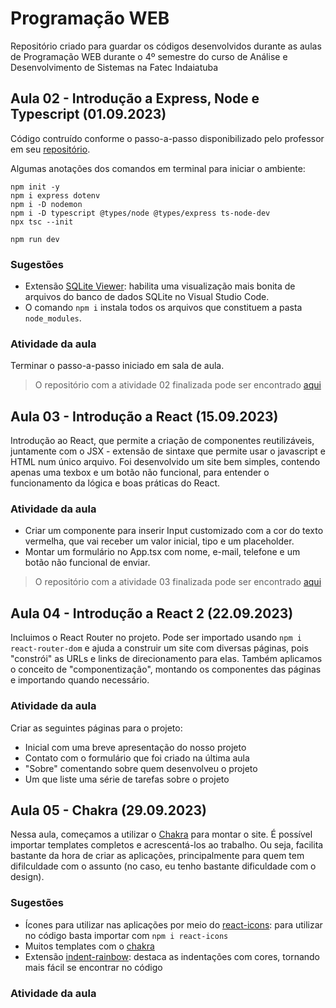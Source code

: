# Programação WEB
Repositório criado para guardar os códigos desenvolvidos durante as aulas de Programação WEB durante o 4º semestre do curso de Análise e Desenvolvimento de Sistemas na Fatec Indaiatuba

## Aula 02 - Introdução a Express, Node e Typescript (01.09.2023)
Código contruído conforme o passo-a-passo disponibilizado pelo professor em seu [repositório](https://github.com/felipez3r0/workshop-node-ts-intro).

Algumas anotações  dos comandos em terminal para iniciar o ambiente:
```
npm init -y
npm i express dotenv
npm i -D nodemon
npm i -D typescript @types/node @types/express ts-node-dev
npx tsc --init

npm run dev
```
### Sugestões
- Extensão [SQLite Viewer](https://marketplace.visualstudio.com/items?itemName=qwtel.sqlite-viewer): habilita uma visualização mais bonita de arquivos do banco de dados SQLite no Visual Studio Code.
- O comando ```npm i``` instala todos os arquivos que constituem a pasta ```node_modules```.

### Atividade da aula
Terminar o passo-a-passo iniciado em sala de aula.
> O repositório com a atividade 02 finalizada pode ser encontrado [aqui](https://github.com/barbara-bruzon/introducao-express-node)


## Aula 03 - Introdução a React (15.09.2023)
Introdução ao React, que permite a criação de componentes reutilizáveis, juntamente com o JSX - extensão de sintaxe que permite usar o javascript e HTML num único arquivo.
Foi desenvolvido um site bem simples, contendo apenas uma texbox e um botão não funcional, para entender o funcionamento da lógica e boas práticas do React.

### Atividade da aula
- Criar um componente para inserir Input customizado com a cor do texto vermelha, que vai receber um valor inicial, tipo e um placeholder.
- Montar um formulário no App.tsx com nome, e-mail, telefone e um botão não funcional de enviar.
> O repositório com a atividade 03 finalizada pode ser encontrado [aqui](https://github.com/barbara-bruzon/intro-react)


## Aula 04 - Introdução a React 2 (22.09.2023)
Incluimos o React Router no projeto. Pode ser importado usando ```npm i react-router-dom``` e ajuda a construir um site com diversas páginas, pois "constrói" as URLs e links de direcionamento para elas. Também aplicamos o conceito de "componentização", montando os componentes das páginas e importando quando necessário.

### Atividade da aula
Criar as seguintes páginas para o projeto:
- Inicial com uma breve apresentação do nosso projeto
- Contato com o formulário que foi criado na última aula
- "Sobre" comentando sobre quem desenvolveu o projeto
- Um que liste uma série de tarefas sobre o projeto

## Aula 05 - Chakra (29.09.2023)
Nessa aula, começamos a utilizar o [Chakra](https://chakra-ui.com/) para montar o site. É possível importar templates completos e acrescentá-los ao trabalho. Ou seja, facilita bastante da hora de criar as aplicações, principalmente para quem tem difilculdade com o assunto (no caso, eu tenho bastante dificuldade com o design).

### Sugestões
- Ícones para utilizar nas aplicações por meio do [react-icons](https://react-icons.github.io/react-icons): para utilizar no código basta importar com ```npm i react-icons```
- Muitos templates com o [chakra](https://chakra-templates.dev/)
- Extensão [indent-rainbow](https://marketplace.visualstudio.com/items?itemName=oderwat.indent-rainbow): destaca as indentações com cores, tornando mais fácil se encontrar no código

### Atividade da aula

